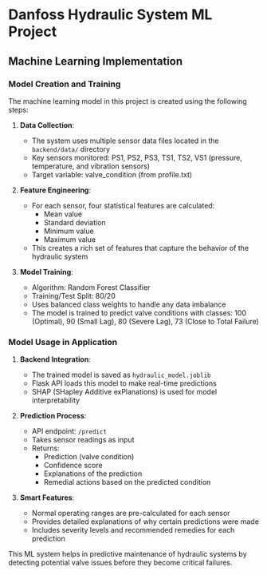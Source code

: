 # Danfoss Hydraulic System ML Project

## Machine Learning Implementation

### Model Creation and Training
The machine learning model in this project is created using the following steps:

1. **Data Collection**:
   - The system uses multiple sensor data files located in the `backend/data/` directory
   - Key sensors monitored: PS1, PS2, PS3, TS1, TS2, VS1 (pressure, temperature, and vibration sensors)
   - Target variable: valve_condition (from profile.txt)

2. **Feature Engineering**:
   - For each sensor, four statistical features are calculated:
     - Mean value
     - Standard deviation
     - Minimum value
     - Maximum value
   - This creates a rich set of features that capture the behavior of the hydraulic system

3. **Model Training**:
   - Algorithm: Random Forest Classifier
   - Training/Test Split: 80/20
   - Uses balanced class weights to handle any data imbalance
   - The model is trained to predict valve conditions with classes: 100 (Optimal), 90 (Small Lag), 80 (Severe Lag), 73 (Close to Total Failure)

### Model Usage in Application

1. **Backend Integration**:
   - The trained model is saved as `hydraulic_model.joblib`
   - Flask API loads this model to make real-time predictions
   - SHAP (SHapley Additive exPlanations) is used for model interpretability

2. **Prediction Process**:
   - API endpoint: `/predict`
   - Takes sensor readings as input
   - Returns:
     - Prediction (valve condition)
     - Confidence score
     - Explanations of the prediction
     - Remedial actions based on the predicted condition

3. **Smart Features**:
   - Normal operating ranges are pre-calculated for each sensor
   - Provides detailed explanations of why certain predictions were made
   - Includes severity levels and recommended remedies for each prediction

This ML system helps in predictive maintenance of hydraulic systems by detecting potential valve issues before they become critical failures.